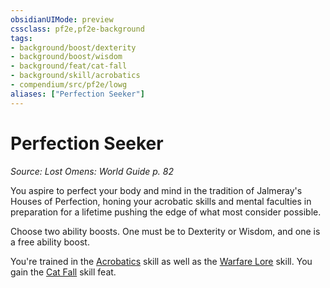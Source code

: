 ```yaml
---
obsidianUIMode: preview
cssclass: pf2e,pf2e-background
tags:
- background/boost/dexterity
- background/boost/wisdom
- background/feat/cat-fall
- background/skill/acrobatics
- compendium/src/pf2e/lowg
aliases: ["Perfection Seeker"]
---
```

# Perfection Seeker
*Source: Lost Omens: World Guide p. 82*  

You aspire to perfect your body and mind in the tradition of Jalmeray's Houses of Perfection, honing your acrobatic skills and mental faculties in preparation for a lifetime pushing the edge of what most consider possible.

Choose two ability boosts. One must be to Dexterity or Wisdom, and one is a free ability boost.

You're trained in the [Acrobatics](/compendium/skills.md#Acrobatics) skill as well as the [Warfare Lore](/compendium/skills.md#Lore) skill. You gain the [Cat Fall](/compendium/feats/cat-fall.md) skill feat.
